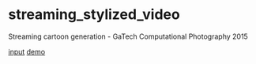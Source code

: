 # streaming_stylized_video

Streaming cartoon generation - GaTech Computational Photography 2015

[input](https://drive.google.com/file/d/1jSkoODcmb0HhJs8aomwy2our15bOW93X/view?usp=share_link)
[demo](https://drive.google.com/file/d/1_cgsYNKuyF4CHIFay528NjD6Rrvn_wEG/view?usp=sharing)

